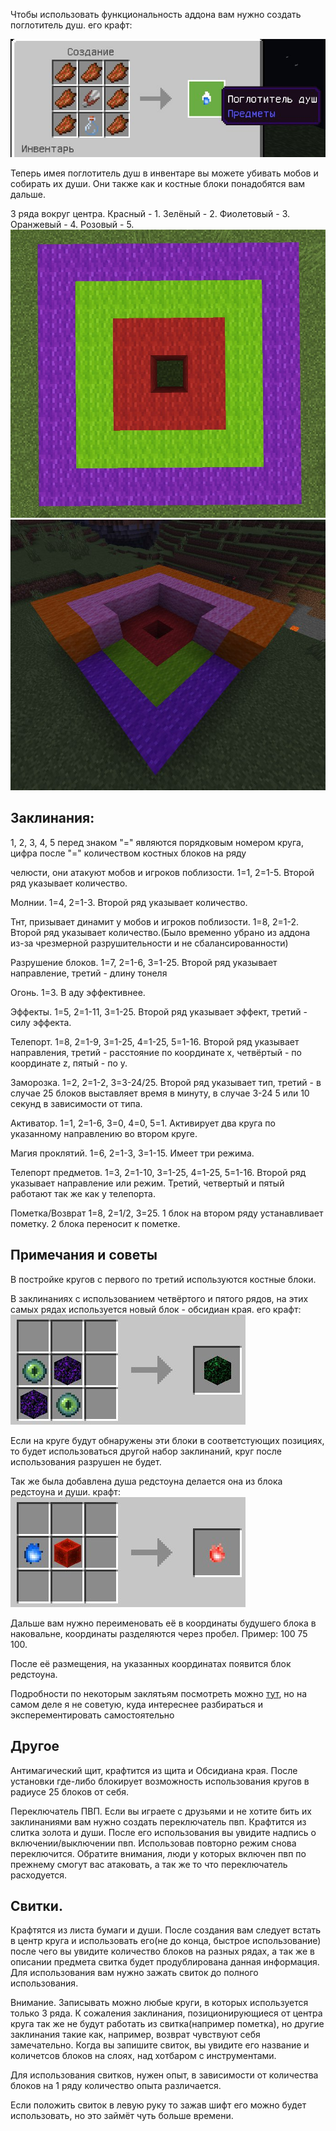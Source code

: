 Чтобы использовать функциональность аддона вам нужно создать поглотитель душ. его крафт:

![Крафт](img/craft.png)

Теперь имея поглотитель душ в инвентаре вы можете убивать мобов и собирать их души. Они также как и костные блоки понадобятся вам дальше.

3 ряда вокруг центра. Красный - 1. Зелёный - 2. Фиолетовый - 3. Оранжевый - 4. Розовый - 5.
![Схема](img/schema.png)
![Схема 2](img/schema2.png)

## Заклинания:
1, 2, 3, 4, 5 перед знаком "=" являются порядковым номером круга, цифра после "=" количеством костных блоков на ряду

челюсти, они атакуют мобов и игроков поблизости. 1=1, 2=1-5. Второй ряд указывает количество.

Молнии. 1=4, 2=1-3. Второй ряд указывает количество.

Тнт, призывает динамит у мобов и игроков поблизости. 1=8, 2=1-2. Второй ряд указывает количество.(Было временно убрано из аддона из-за чрезмерной разрушительности и не сбалансированности)

Разрушение блоков. 1=7, 2=1-6, 3=1-25. Второй ряд указывает направление, третий - длину тонеля

Огонь. 1=3. В аду эффективнее.

Эффекты. 1=5, 2=1-11, 3=1-25. Второй ряд указывает эффект, третий - силу эффекта.

Телепорт. 1=8, 2=1-9, 3=1-25, 4=1-25, 5=1-16. Второй ряд указывает направления, третий - расстояние по координате x, четвёртый - по координате z, пятый - по y.

Заморозка. 1=2, 2=1-2, 3=3-24/25. Второй ряд указывает тип, третий - в случае 25 блоков выставляет время в минуту, в случае 3-24 5 или 10 секунд в зависимости от типа.

Активатор. 1=1, 2=1-6, 3=0, 4=0, 5=1. Активирует два круга по указанному направлению во втором круге.

Магия проклятий. 1=6, 2=1-3, 3=1-15. Имеет три режима.

Телепорт предметов. 1=3, 2=1-10, 3=1-25, 4=1-25, 5=1-16. Второй ряд указывает направление или режим. Третий, четвертый и пятый работают так же как у телепорта.

Пометка/Возврат 1=8, 2=1/2, 3=25. 1 блок на втором ряду устанавливает пометку. 2 блока переносит к пометке.

## Примечания и советы
В постройке кругов с первого по третий используются костные блоки.

В заклинаниях с использованием четвёртого и пятого рядов, на этих самых рядах используется новый блок - обсидиан края. его крафт:
![Крафт обсидиана края](img/craft2.png)

Если на круге будут обнаружены эти блоки в соответстующих позициях, то будет использоваться другой набор заклинаний, круг после использования разрушен не будет.

Так же была добавлена душа редстоуна делается она из блока редстоуна и души. крафт: ![Крафт души редстоуна](img/craft3.png)

Дальше вам нужно переименовать её в координаты будушего блока в наковальне, координаты разделяются через пробел. Пример: 100 75 100.

После её размещения, на указанных координатах появится блок редстоуна.

Подробности по некоторым заклятьям посмотреть можно [тут](spellguide.md), но на самом деле я не советую, куда интереснее разбираться и эксперементировать самостоятельно

## Другое
Антимагический щит, крафтится из щита и Обсидиана края. После установки где-либо блокирует возможность использования кругов в радиусе 25 блоков от себя.

Переключатель ПВП. Если вы играете с друзьями и не хотите бить их заклинаниями вам нужно создать переключатель пвп. Крафтится из слитка золота и души. После его использования вы увидите надпись о включении/выключении пвп. Использовав повторно режим снова переключится. Обратите внимания, люди у которых включен пвп по прежнему смогут вас атаковать, а так же то что переключатель расходуется.
## Свитки.
Крафтятся из листа бумаги и души. После создания вам следует встать в центр круга и использовать его(не до конца, быстрое использование) после чего вы увидите количество блоков на разных рядах, а так же в описании предмета свитка будет продублирована данная информация. Для использования вам нужно зажать свиток до полного использования.

Внимание. Записывать можно любые круги, в которых используется только 3 ряда. К сожаления заклинания, позиционирующиеся от центра круга так же не будут работать из свитка(например пометка), но другие заклинания такие как, например, возврат чувствуют себя замечательно. Когда вы запишите свиток, вы увидите его название и количетсов блоков на слоях, над хотбаром с инструментами.

Для использования свитков, нужен опыт, в зависимости от количества блоков на 1 ряду количество опыта различается.

Если положить свиток в левую руку то зажав шифт его можно будет использовать, но это займёт чуть больше времени.
